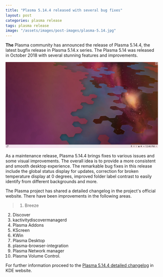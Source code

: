 ```yaml
---
title: "Plasma 5.14.4 released with several bug fixes"
layout: post
categories: plasma release
tags: plasma release
image: "/assets/images/post-images/plasma-5.14.jpg"
---
```


**The** Plasma community has announced the release of Plasma 5.14.4, the latest bugfix release in Plasma 5.14.x series. The Plasma 5.14 was released in October 2018 with several stunning features and improvements.

![Plasma 5.14.4 Preview](/assets/images/post-images/plasma-5.14.jpg)

As a maintenance release, Plasma 5.14.4 brings fixes to various issues and some visual improvements. The overall idea is to provide a more consistent and smooth desktop experience. The remarkable bug fixes in this release include the global status display for updates, correction for broken temperature display at 0 degrees, improved folder label contrast to easily identify from different backgrounds and more.

The Plasma project has shared a detailed changelog in the project's official website. There have been improvements in the following areas.
> 1. Breeze
2. Discover
3. kactivitydiscovermanagerd
4. Plasma Addons
5. KScreen
6. KWin
7. Plasma Desktop
8. plasma-browser-integration
9. Plasma Network manager
10. Plasma Volume Control.

For further information proceed to the [Plasma 5.14.4 detailed changelog](https://www.kde.org/announcements/plasma-5.14.3-5.14.4-changelog.php) in KDE website.